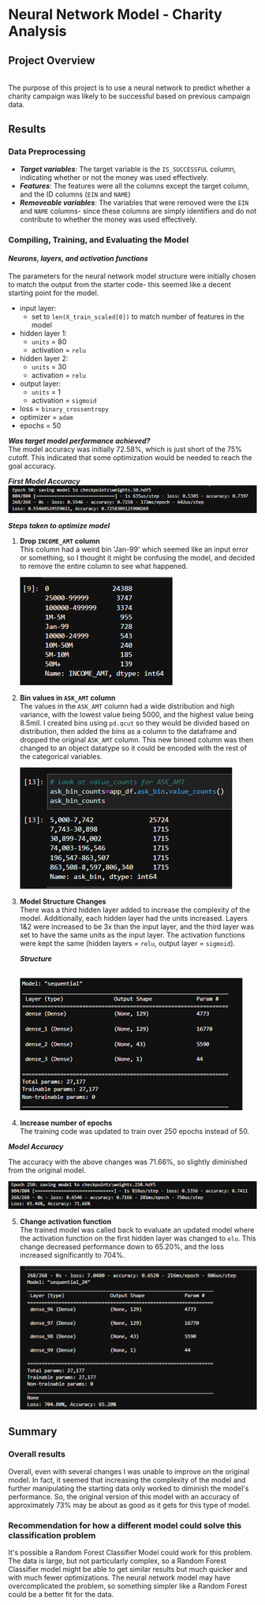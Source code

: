 # Neural Network Model - Charity Analysis

## Project Overview
<br>
The purpose of this project is to use a neural network to predict whether a charity campaign was likely to be successful based on previous campaign data. 

## Results

### Data Preprocessing
- ***Target variables***: The target variable is the `IS_SUCCESSFUL` column, indicating whether or not the money was used effectively.
- ***Features***: The features were all the columns except the target column, and the ID columns (`EIN` and `NAME`)
- ***Removeable variables***: The variables that were removed were the `EIN` and `NAME` columns- since these columns are simply identifiers and do not contribute to whether the money was used effectively.

### Compiling, Training, and Evaluating the Model
#### ***Neurons, layers, and activation functions***
The parameters for the neural network model structure were initially chosen to match the output from the starter code- this seemed like a decent starting point for the model.

- input layer:
    - set to `len(X_train_scaled[0])` to match number of features in the model
- hidden layer 1:
    -  `units` = 80
    - activation = `relu`
- hidden layer 2:
    - `units` = 30
    - activation = `relu`
- output layer:
    - `units` = 1
    - activation = `sigmoid`
- loss = `binary_crossentropy`
- optimizer = `adam`
- epochs = 50

***Was target model performance achieved?***<br>
The model accuracy was initially 72.58%, which is just short of the 75% cutoff. This indicated that some optimization would be needed to reach the goal accuracy.<br>

***First Model Accuracy***<br>
![First Model Accuracy](./resources/images/original-model.png)<br>

***Steps taken to optimize model***<br>
1. **Drop `INCOME_AMT` column**<br>
This column had a weird bin 'Jan-99' which seemed like an input error or something, so I thought it might be confusing the model, and decided to remove the entire column to see what happened.<br>

    ![INCOME_AMOUNTS column](./resources/images/inc_amt.png)



2. **Bin values in `ASK_AMT` column**<br>
The values in the `ASK_AMT` column had a wide distribution and high variance, with the lowest value being 5000, and the highest value being 8.5mil. I created bins using `pd.qcut` so they would be divided based on distribution, then added the bins as a column to the dataframe and dropped the original `ASK_AMT` column. This new binned column was then changed to an object datatype so it could be encoded with the rest of the categorical variables.<br>

    ![Ask bins](./resources/images/ask_bins.png)


3. **Model Structure Changes**<br>
There was a third hidden layer added to increase the complexity of the model. Additionally, each hidden layer had the units increased. Layers 1&2 were increased to be 3x than the input layer, and the third layer was set to have the same units as the input layer. The activation functions were kept the same (hidden layers = `relu`, output layer = `sigmoid`).<br>



    ***Structure***

    <br>![Model Structure](./resources/images/change_structure.png)<br>



4. **Increase number of epochs**<br>
The training code was updated to train over 250 epochs instead of 50.<br>

***Model Accuracy***<br>

The accuracy with the above changes was 71.66%, so slightly diminished from the original model. <br>

![Accuracy](./resources/images/opt_model_acc.png)

5. **Change activation function**<br>
The trained model was called back to evaluate an updated model where the activation function on the first hidden layer was changed to `elu`. This change decreased performance down to 65.20%, and the loss increased significantly to 704%.<br>

    ![Accuracy-elu](./resources/images/change_activations.png)

## Summary

### Overall results
Overall, even with several changes I was unable to improve on the original model. In fact, it seemed that increasing the complexity of the model and further manipulating the starting data only worked to diminish the model's performance. So, the original version of this model with an accuracy of approximately 73% may be about as good as it gets for this type of model. <br>


### Recommendation for how a different model could solve this classification problem
It's  possible a Random Forest Classifier Model could work for this problem. The data is large, but not particularly complex, so a Random Forest Classifier model might be able to get similar results but much quicker and with much fewer optimizations. The neural network model may have overcomplicated the problem, so something simpler like a Random Forest could be a better fit for the data. 